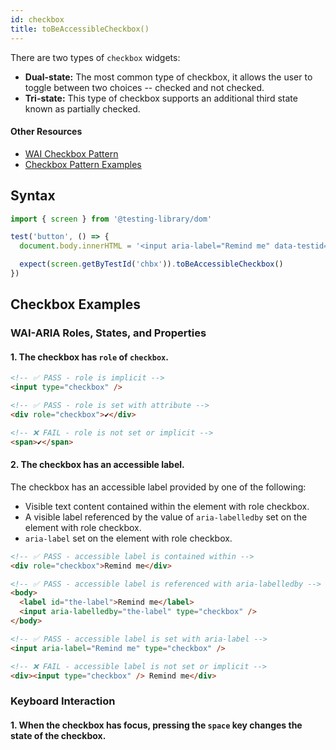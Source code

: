 ```yaml
---
id: checkbox
title: toBeAccessibleCheckbox()
---
```


There are two types of `checkbox` widgets:

- **Dual-state:** The most common type of checkbox, it allows the user to toggle between two choices
  -- checked and not checked.
- **Tri-state:** This type of checkbox supports an additional third state known as partially
  checked.

#### Other Resources

- [WAI Checkbox Pattern](https://www.w3.org/WAI/ARIA/apg/patterns/checkbox/)
- [Checkbox Pattern Examples](https://www.w3.org/WAI/ARIA/apg/example-index/checkbox/checkbox.html)

## Syntax

```js
import { screen } from '@testing-library/dom'

test('button', () => {
  document.body.innerHTML = '<input aria-label="Remind me" data-testid="chbx" type="checkbox" />'

  expect(screen.getByTestId('chbx')).toBeAccessibleCheckbox()
})
```

## Checkbox Examples

### WAI-ARIA Roles, States, and Properties

#### 1. The checkbox has `role` of `checkbox`.

```html
<!-- ✅ PASS - role is implicit -->
<input type="checkbox" />

<!-- ✅ PASS - role is set with attribute -->
<div role="checkbox">✔</div>

<!-- ❌ FAIL - role is not set or implicit -->
<span>✔</span>
```

#### 2. The checkbox has an accessible label.

The checkbox has an accessible label provided by one of the following:

- Visible text content contained within the element with role checkbox.
- A visible label referenced by the value of `aria-labelledby` set on the element with role
  checkbox.
- `aria-label` set on the element with role checkbox.

```html
<!-- ✅ PASS - accessible label is contained within -->
<div role="checkbox">Remind me</div>

<!-- ✅ PASS - accessible label is referenced with aria-labelledby -->
<body>
  <label id="the-label">Remind me</label>
  <input aria-labelledby="the-label" type="checkbox" />
</body>

<!-- ✅ PASS - accessible label is set with aria-label -->
<input aria-label="Remind me" type="checkbox" />

<!-- ❌ FAIL - accessible label is not set or implicit -->
<div><input type="checkbox" /> Remind me</div>
```

### Keyboard Interaction

#### 1. When the checkbox has focus, pressing the `space` key changes the state of the checkbox.
